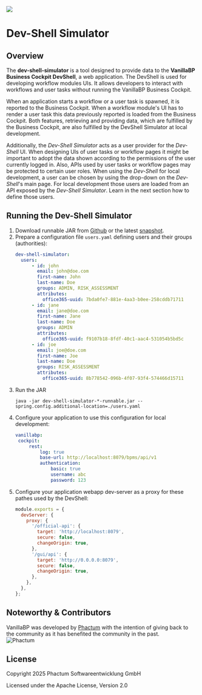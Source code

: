 ![](../../readme/vanillabp-headline.png)

# Dev-Shell Simulator

## Overview

The **dev-shell-simulator** is a tool designed
to provide data to the **VanillaBP Business Cockpit DevShell**,
a web application. The DevShell is used for
developing workflow modules UIs. It allows developers
to interact with workflows and user tasks without running
the VanillaBP Business Cockpit.

When an application starts a workflow or a
user task is spawned, it is
reported to the Business Cockpit. When a 
workflow module's UI has to render a user task
this data previously reported is loaded
from the Business Cockpit. Both features,
retrieving and providing data, which are
fulfilled by the Business Cockpit, are also
fulfilled by the DevShell Simulator at local
development.

Additionally, the *Dev-Shell Simulator* acts as a user provider for the
*Dev-Shell* UI. When designing UIs of user tasks or workflow pages
it might be important to adopt the data shown according to the permissions
of the user currently logged in. Also, APIs used by user tasks or 
workflow pages may be protected to certain user roles. When using the *Dev-Shell*
for local development, a user can be chosen by using the drop-down on the
*Dev-Shell*'s main page. For local development those users are loaded from an API
exposed by the *Dev-Shell Simulator*. Learn in the next section how to define
those users.

## Running the Dev-Shell Simulator

1. Download runnable JAR from
   [Github](https://github.com/vanillabp/business-cockpit/releases/tag/0.0.7)
   or the latest [snapshot](https://github.com/orgs/vanillabp/packages?q=dev&tab=packages&q=dev-shell-simulator).
1. Prepare a configuration file `users.yaml` defining users and their groups (authorities):
   ```yaml
   dev-shell-simulator:
     users:
         - id: john
           email: john@doe.com
           first-name: John
           last-name: Doe
           groups: ADMIN, RISK_ASSESSMENT
           attributes:
             office365-uuid: 7bda0fe7-881e-4aa3-b0ee-258cddb71711
         - id: jane
           email: jane@doe.com
           first-name: Jane
           last-name: Doe
           groups: ADMIN
           attributes:
             office365-uuid: f9107b18-8fdf-40c1-aac4-531054b5bd5c
         - id: joe
           email: joe@doe.com
           first-name: Joe
           last-name: Doe
           groups: RISK_ASSESSMENT
           attributes:
             office365-uuid: 8b778542-096b-4f07-93f4-574466d15711
      ```
1. Run the JAR
   ```shell
   java -jar dev-shell-simulator-*-runnable.jar --spring.config.additional-location=./users.yaml
   ```
1. Configure your application to use this configuration
   for local development:
   ```yaml
   vanillabp:
    cockpit:
        rest:
            log: true
            base-url: http://localhost:8079/bpms/api/v1
            authentication:
                basic: true
                username: abc
                password: 123
   ```
1. Configure your application webapp dev-server as a proxy
   for these pathes used by the DevShell:
   ```javascript
   module.exports = {
     devServer: {
       proxy: {
         '/official-api': {
           target: 'http://localhost:8079',
           secure: false,
           changeOrigin: true,
         },
         '/gui/api': {
           target: 'http://0.0.0.0:8079',
           secure: false,
           changeOrigin: true,
         },
       },
     },
   };
   ```

## Noteworthy & Contributors

VanillaBP was developed by [Phactum](https://www.phactum.at) with the intention of giving back to the community as it
has benefited the community in the past.\
![Phactum](../../readme/phactum.png)

## License

Copyright 2025 Phactum Softwareentwicklung GmbH

Licensed under the Apache License, Version 2.0

